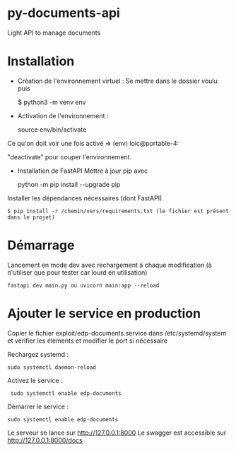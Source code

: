 # py-documents-api
Light API to manage documents

# Installation

- Création de l'environnement virtuel :
Se mettre dans le dossier voulu puis 

    $ python3 -m venv env

- Activation de l'environnement :

    source env/bin/activate

Ce qu'on doit voir une fois activé => (env) loic@portable-4:

"deactivate" pour couper l'environnement. 

- Installation de FastAPI 
Mettre à jour pip avec 

    python -m pip install --upgrade pip

Installer les dépendances nécessaires (dont FastAPI) 

    $ pip install -r /chemin/vers/requirements.txt (le fichier est présent dans le projet)

# Démarrage 

Lancement en mode dev avec rechargement à chaque modification (à n'utiliser que pour tester car lourd en utilisation)

    fastapi dev main.py ou uvicorn main:app --reload


# Ajouter le service en production

Copier le fichier exploit/edp-documents.service dans /etc/systemd/system et vérifier les élements et modifier le port si nécessaire

Rechargez systemd : 
    
    sudo systemctl daemon-reload

Activez le service :

     sudo systemctl enable edp-documents

Démarrer le service : 
    
    sudo systemctl enable edp-documents


Le serveur se lance sur http://127.0.0.1:8000
Le swagger est accessible sur http://127.0.0.1:8000/docs